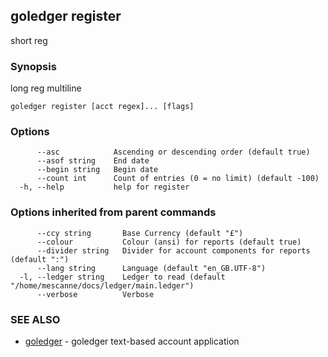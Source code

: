 ## goledger register

short reg

### Synopsis

long reg
multiline


```
goledger register [acct regex]... [flags]
```

### Options

```
      --asc            Ascending or descending order (default true)
      --asof string    End date
      --begin string   Begin date
      --count int      Count of entries (0 = no limit) (default -100)
  -h, --help           help for register
```

### Options inherited from parent commands

```
      --ccy string       Base Currency (default "£")
      --colour           Colour (ansi) for reports (default true)
      --divider string   Divider for account components for reports (default ":")
      --lang string      Language (default "en_GB.UTF-8")
  -l, --ledger string    Ledger to read (default "/home/mescanne/docs/ledger/main.ledger")
      --verbose          Verbose
```

### SEE ALSO

* [goledger](goledger.md)	 - goledger text-based account application

